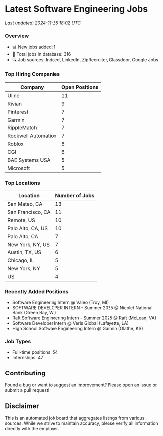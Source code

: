 # Latest Software Engineering Jobs
*Last updated: 2024-11-25 18:02 UTC*

### Overview
- 📊 New jobs added: 1
- 💼 Total jobs in database: 316
- 🔍 Job sources: Indeed, LinkedIn, ZipRecruiter, Glassdoor, Google Jobs

### Top Hiring Companies
| Company | Open Positions |
|---------|---------------|
| Uline | 11 |
| Rivian | 9 |
| Pinterest | 7 |
| Garmin | 7 |
| RippleMatch | 7 |
| Rockwell Automation | 7 |
| Roblox | 6 |
| CGI | 6 |
| BAE Systems USA | 5 |
| Microsoft | 5 |

### Top Locations
| Location | Number of Jobs |
|----------|---------------|
| San Mateo, CA | 13 |
| San Francisco, CA | 11 |
| Remote, US | 10 |
| Palo Alto, CA, US | 10 |
| Palo Alto, CA | 7 |
| New York, NY, US | 7 |
| Austin, TX, US | 6 |
| Chicago, IL | 5 |
| New York, NY | 5 |
| US | 4 |

### Recently Added Positions
- Software Engineering Intern @ Valeo (Troy, MI)
- SOFTWARE DEVELOPER INTERN - Summer 2025 @ Nicolet National Bank (Green Bay, WI)
- Raft Software Engineering Intern - Summer 2025 @ Raft (McLean, VA)
- Software Developer Intern @ Veris Global (Lafayette, LA)
- High School Software Engineering Intern @ Garmin (Olathe, KS)

### Job Types
- Full-time positions: 54
- Internships: 47

## Contributing
Found a bug or want to suggest an improvement? Please open an issue or submit a pull request!

## Disclaimer
This is an automated job board that aggregates listings from various sources. While we strive to maintain accuracy, 
please verify all information directly with the employer.
